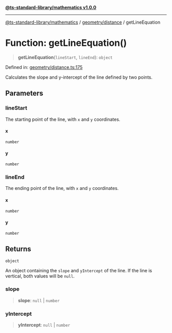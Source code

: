 [**@ts-standard-library/mathematics v1.0.0**](../../../README.md)

***

[@ts-standard-library/mathematics](../../../README.md) / [geometry/distance](../README.md) / getLineEquation

# Function: getLineEquation()

> **getLineEquation**(`lineStart`, `lineEnd`): `object`

Defined in: [geometry/distance.ts:175](https://github.com/gabaudette/ts-stdlib/blob/ea80ba1db09c741e99f8cb19e94e5a29b81b623b/packages/mathematics/src/geometry/distance.ts#L175)

Calculates the slope and y-intercept of the line defined by two points.

## Parameters

### lineStart

The starting point of the line, with `x` and `y` coordinates.

#### x

`number`

#### y

`number`

### lineEnd

The ending point of the line, with `x` and `y` coordinates.

#### x

`number`

#### y

`number`

## Returns

`object`

An object containing the `slope` and `yIntercept` of the line.
         If the line is vertical, both values will be `null`.

### slope

> **slope**: `null` \| `number`

### yIntercept

> **yIntercept**: `null` \| `number`
